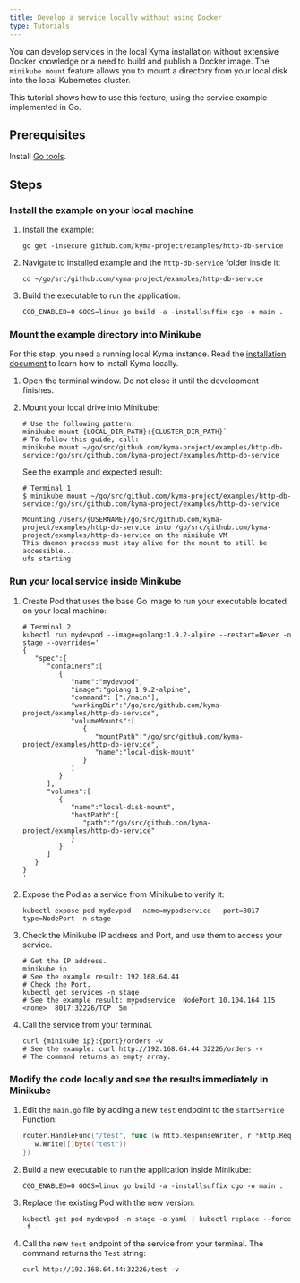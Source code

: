 ```yaml
---
title: Develop a service locally without using Docker
type: Tutorials
---
```


You can develop services in the local Kyma installation without extensive Docker knowledge or a need to build and publish a Docker image. The `minikube mount` feature allows you to mount a directory from your local disk into the local Kubernetes cluster.

This tutorial shows how to use this feature, using the service example implemented in Go.

## Prerequisites

Install [Go tools](https://golang.org/dl/).

## Steps

### Install the example on your local machine

1. Install the example:

   ```shell
   go get -insecure github.com/kyma-project/examples/http-db-service
   ```

2. Navigate to installed example and the `http-db-service` folder inside it:

   ```shell
   cd ~/go/src/github.com/kyma-project/examples/http-db-service
   ```

3. Build the executable to run the application:

   ```shell
   CGO_ENABLED=0 GOOS=linux go build -a -installsuffix cgo -o main .
   ```

### Mount the example directory into Minikube

For this step, you need a running local Kyma instance. Read the [installation document](#installation-install-kyma-locally-from-the-release) to learn how to install Kyma locally.

1. Open the terminal window. Do not close it until the development finishes.
2. Mount your local drive into Minikube:

   ```shell
   # Use the following pattern:
   minikube mount {LOCAL_DIR_PATH}:{CLUSTER_DIR_PATH}`
   # To follow this guide, call:
   minikube mount ~/go/src/github.com/kyma-project/examples/http-db-service:/go/src/github.com/kyma-project/examples/http-db-service
   ```

   See the example and expected result:

   ```shell
   # Terminal 1
   $ minikube mount ~/go/src/github.com/kyma-project/examples/http-db-service:/go/src/github.com/kyma-project/examples/http-db-service

   Mounting /Users/{USERNAME}/go/src/github.com/kyma-project/examples/http-db-service into /go/src/github.com/kyma-project/examples/http-db-service on the minikube VM
   This daemon process must stay alive for the mount to still be accessible...
   ufs starting
   ```

### Run your local service inside Minikube

1. Create Pod that uses the base Go image to run your executable located on your local machine:

   ```shell
   # Terminal 2
   kubectl run mydevpod --image=golang:1.9.2-alpine --restart=Never -n stage --overrides='
   {
      "spec":{
         "containers":[
            {
               "name":"mydevpod",
               "image":"golang:1.9.2-alpine",
               "command": ["./main"],
               "workingDir":"/go/src/github.com/kyma-project/examples/http-db-service",
               "volumeMounts":[
                  {
                     "mountPath":"/go/src/github.com/kyma-project/examples/http-db-service",
                     "name":"local-disk-mount"
                  }
               ]
            }
         ],
         "volumes":[
            {
               "name":"local-disk-mount",
               "hostPath":{
                  "path":"/go/src/github.com/kyma-project/examples/http-db-service"
               }
            }
         ]
      }
   }
   '
   ```

2. Expose the Pod as a service from Minikube to verify it:

   ```shell
   kubectl expose pod mydevpod --name=mypodservice --port=8017 --type=NodePort -n stage
   ```

3. Check the Minikube IP address and Port, and use them to access your service.

   ```shell
   # Get the IP address.
   minikube ip
   # See the example result: 192.168.64.44
   # Check the Port.
   kubectl get services -n stage
   # See the example result: mypodservice  NodePort 10.104.164.115  <none>  8017:32226/TCP  5m
   ```

4. Call the service from your terminal.

   ```shell
   curl {minikube ip}:{port}/orders -v
   # See the example: curl http://192.168.64.44:32226/orders -v
   # The command returns an empty array.
   ```

### Modify the code locally and see the results immediately in Minikube

1. Edit the `main.go` file by adding a new `test` endpoint to the `startService` Function:

   ```go
   router.HandleFunc("/test", func (w http.ResponseWriter, r *http.Request) {
      w.Write([]byte("test"))
   })
   ```

2. Build a new executable to run the application inside Minikube:

   ```shell
   CGO_ENABLED=0 GOOS=linux go build -a -installsuffix cgo -o main .
   ```

3. Replace the existing Pod with the new version:

   ```shell
   kubectl get pod mydevpod -n stage -o yaml | kubectl replace --force -f -
   ```

4. Call the new `test` endpoint of the service from your terminal. The command returns the `Test` string:

   ```shell
   curl http://192.168.64.44:32226/test -v
   ```
